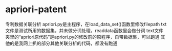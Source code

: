 # apriori-patent
专利数据关联分析
apriori.py是主程序，在load_data_set()函数里修改filepath
txt文件是测试所用的数据集，并未做分词处理，readdata函数里会做分词
text文件夹里的“apriori原代码”是apriori.py的修改前的原程序，自带数据集，可以跑通
其他的是我网上扒的部分其他关联分析的代码，都没有跑通
